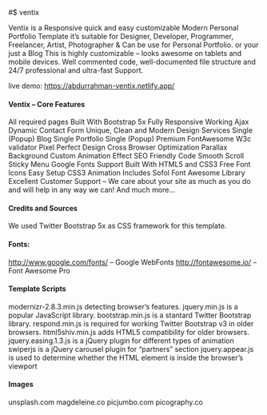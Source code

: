 #$ ventix

Ventix is a Responsive quick and easy customizable Modern Personal Portfolio Template it’s suitable for Designer, Developer, Programmer, Freelancer, Artist, Photographer & Can be use for Personal Portfolio. or your just a Blog This is highly customizable – looks awesome on tablets and mobile devices. Well commented code, well-documented file structure and 24/7 professional and ultra-fast Support.

live demo: https://abdurrahman-ventix.netlify.app/

#### Ventix – Core Features
All required pages
Built With Bootstrap 5x
Fully Responsive
Working Ajax Dynamic Contact Form
Unique, Clean and Modern Design
Services Single (Popup)
Blog Single
Portfolio Single (Popup)
Premium FontAwesome
W3c validator
Pixel Perfect Design
Cross Browser Optimization
Parallax Background
Custom Animation Effect
SEO Friendly Code
Smooth Scroll
Sticky Menu
Google Fonts Support
Built With HTML5 and CSS3
Free Font Icons
Easy Setup
CSS3 Animation
Includes Sofol Font Awesome Library
Excellent Customer Support – We care about your site as much as you do and will help in any way we can!
And much more…


#### Credits and Sources
We used Twitter Bootstrap 5x as CSS framework for this template.

#### Fonts:
http://www.google.com/fonts/ – Google WebFonts
http://fontawesome.io/ – Font Awesome Pro


#### Template Scripts
modernizr-2.8.3.min.js detecting browser’s features.
jquery.min.js is a popular JavaScript library.
bootstrap.min.js is a stantard Twitter Bootstrap library.
respond.min.js is required for working Twitter Bootstrap v3 in older browsers.
html5shiv.min.js adds HTML5 compatibility for older browsers.
jquery.easing.1.3.js is a jQuery plugin for different types of animation
swiperjs is a jQuery carousel plugin for “partners” section
jquery.appear.js is used to determine whether the HTML element is inside the browser’s viewport


#### Images
unsplash.com
magdeleine.co
picjumbo.com
picography.co
